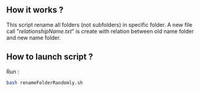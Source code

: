 ## How it works ?

This script rename all folders (not subfolders) in specific folder.
A new file call "*relationshipName.txt*" is create with relation between old name folder and new name folder.

## How to launch script ?

Run : 

```bash
bash renameFolderRandomly.sh
```

